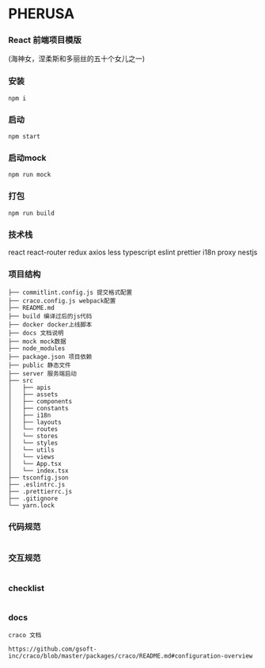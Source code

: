 # PHERUSA
### React 前端项目模版
(海神女，涅柔斯和多丽丝的五十个女儿之一)

### 安装

```
npm i

```

### 启动

```
npm start
```

### 启动mock

```
npm run mock
```

### 打包

```
npm run build
```

### 技术栈
react
react-router
redux
axios
less
typescript
eslint
prettier
i18n
proxy
nestjs


### 项目结构
```
├── commitlint.config.js 提交格式配置
├── craco.config.js webpack配置
├── README.md
├── build 编译过后的js代码
├── docker docker上线脚本
├── docs 文档说明
├── mock mock数据
├── node_modules
├── package.json 项目依赖
├── public 静态文件
├── server 服务端启动
├── src
│   ├── apis
│   ├── assets
│   ├── components
│   ├── constants
│   ├── i18n
│   ├── layouts
│   └── routes
│   └── stores
│   └── styles
│   └── utils
│   └── views
│   └── App.tsx
│   └── index.tsx
├── tsconfig.json 
├── .eslintrc.js
├── .prettierrc.js
├── .gitignore
└── yarn.lock
```

### 代码规范
```
```

### 交互规范
```
```

### checklist
```
```

### docs

```
craco 文档 

https://github.com/gsoft-inc/craco/blob/master/packages/craco/README.md#configuration-overview

```




